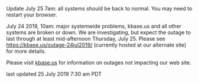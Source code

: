 Update July 25 7am: all systems should be back to normal.  You may need to restart your browser.

July 24 2019, 10am: major systemwide problems, kbase.us and all other systems are broken or down.  We are investigating, but expect the outage to last through at least mid-afternoon Thursday, July 25.  Please see <a href="https://kbase.us/outage-24jul2019/">https://kbase.us/outage-24jul2019/</a> (currently hosted at our alternate site) for more details.

Please visit <a href="https://kbase.us">kbase.us</a> for information on outages not impacting our web site.

last updated 25 July 2019 7:30 am PDT
